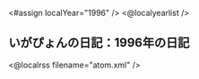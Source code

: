 <#assign localYear="1996" />
<@localyearlist />

## いがぴょんの日記：1996年の日記

<@localrss filename="atom.xml" />
